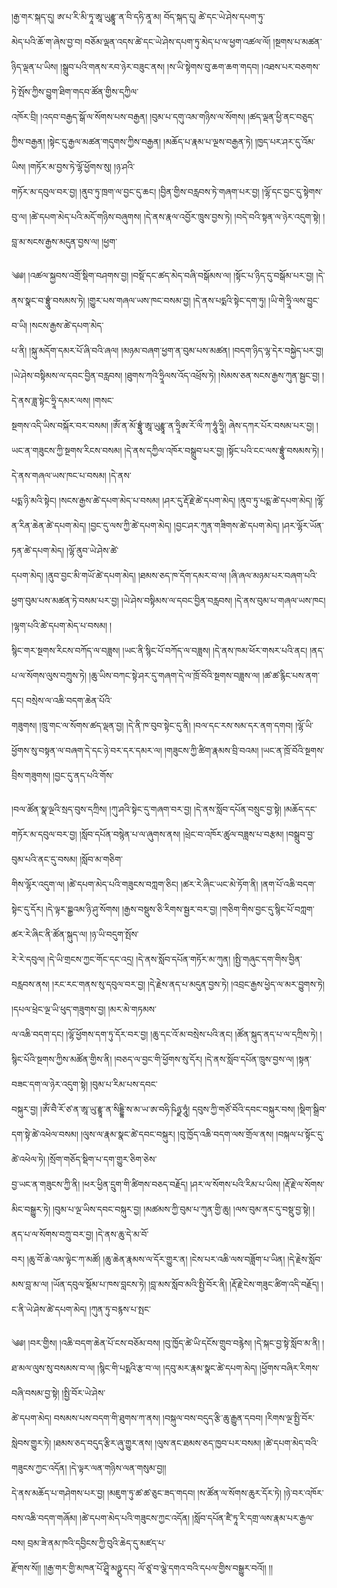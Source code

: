 ﻿  
།རྒྱ་གར་སྐད་དུ། ཨ་པ་རི་མི་ཏཱ་ཨཱ་ཡུརྫྙཱ་ན་བི་དཧི་ནཱ་མ། བོད་སྐད་དུ། ཚེ་དང་ཡེ་ཤེས་དཔག་ཏུ་  
མེད་པའི་ཆོ་ག་ཞེས་བྱ་བ། བཅོམ་ལྡན་འདས་ཚེ་དང་ཡེ་ཤེས་དཔག་ཏུ་མེད་པ་ལ་ཕྱག་འཚལ་ལོ། །སྔགས་པ་མཚན་ཉིད་ལྡན་པ་ཡིས། །སྒྲུབ་པའི་གནས་རབ་ཉེར་བཟུང་ནས། །ས་ཡི་སྟེགས་བུ་ཆག་ཆག་གདབ། །འཐས་པར་བཅགས་ཏེ་སྤོས་ཀྱིས་བྱུག་ཐིག་གདབ་ཚོན་གྱིས་དཀྱིལ་  
འཁོར་བྲི། །འདབ་བརྒྱད་སྒོ་ལ་སོགས་པས་བརྒྱན། །བུམ་པ་དགུ་འམ་གཉིས་ལ་སོགས། །ཚད་ལྡན་ཕྱི་ནང་བཅུད་ཀྱིས་བརྒྱན། །སྟེང་དུ་རྒྱལ་མཚན་གདུགས་ཀྱིས་བརྒྱན། །མཆོད་པ་རྣམ་པ་ལྔས་བརྒྱན་ཏེ། །ཁྱད་པར་ཤར་དུ་འོམ་ཡིས། །གཏོར་མ་བྱས་ཏེ་ལྷོ་ཕྱོགས་སུ། །ཉ་ཤའི་  
གཏོར་མ་དབུལ་བར་བྱ། །ནུབ་ཏུ་ཁྲག་ལ་བྱང་དུ་ཆང། །བྱིན་གྱིས་བརླབས་ཏེ་གཞག་པར་བྱ། །ལྷོ་དང་བྱང་དུ་སྟེགས་བུ་ལ། །ཚེ་དཔག་མེད་པའི་མདོ་གཉིས་བཞུགས། །དེ་ནས་རྣལ་འབྱོར་ཁྲུས་བྱས་ཏེ། །བདེ་བའི་སྟན་ལ་ཉེར་འདུག་སྟེ། །བླ་མ་སངས་རྒྱས་མདུན་བྱས་ལ། །ཕྱག་  
  
༄༅། །འཚལ་སྐྱབས་འགྲོ་སྡིག་བཤགས་བྱ། །བསྡོ་དང་ཚད་མེད་བཞི་བསྒོམས་ལ། །སྟོང་པ་ཉིད་དུ་བསྒོམ་པར་བྱ། །དེ་ནས་སྣང་བ་བྷྲཱུཾ་བསམས་ཏེ། །གྱུར་པས་གཞལ་ཡས་ཁང་བསམ་བྱ། །དེ་ནས་པདྨའི་སྟེང་དག་ཏུ། །ཡི་གེ་ཧྲཱི་ལས་བྱུང་བ་ཡི། །སངས་རྒྱས་ཚེ་དཔག་མེད་  
པ་ནི། །སྐུ་མདོག་དམར་པོ་ཞི་བའི་ཞལ། །མཉམ་བཞག་ཕྱག་ན་བུམ་པས་མཚན། །བདག་ཉིད་ལྷ་དེར་བསྐྱེད་པར་བྱ། །ཡེ་ཤེས་བསྟིམས་ལ་དབང་བྱིན་བརླབས། །ཐུགས་ཀའི་ཧྲཱིལས་འོད་འཕྲོས་ཏེ། །སེམས་ཅན་སངས་རྒྱས་ཀུན་སྦྱང་བྱ། །དེ་ནས་ཟླ་སྟེང་ཧྲཱི་དམར་ལས། །གསང་  
སྔགས་འདི་ཡིས་བསྐོར་བར་བསམ། །ཨོཾ་ན་མོ་བྷྲཱུཾ་ཨཱ་ཡུརྫྙཱ་ན་ཧྲཱིཨ་རོ་ལྀ་ཀ་ཧཱུཾ་ཧྲཱི། ཞེས་དཀར་པོར་བསམ་པར་བྱ། །ཡང་ན་གཟུངས་ཀྱི་སྔགས་རིངས་བསམ། །དེ་ནས་དཀྱིལ་འཁོར་བསྒྲུབ་པར་བྱ། །སྟོང་པའི་ངང་ལས་བྷྲཱུཾ་བསམས་ཏེ། །དེ་ནས་གཞལ་ཡས་ཁང་པ་བསམ། །དེ་ནས་  
པདྨ་ཉི་མའི་སྟེང། །སངས་རྒྱས་ཚེ་དཔག་མེད་པ་བསམ། །ཤར་དུ་རྡོ་རྗེ་ཚེ་དཔག་མེད། །ནུབ་ཏུ་པདྨ་ཚེ་དཔག་མེད། །ལྷོ་ན་རིན་ཆེན་ཚེ་དཔག་མེད། །བྱང་དུ་ལས་ཀྱི་ཚེ་དཔག་མེད། །བྱང་ཤར་ཀུན་གཟིགས་ཚེ་དཔག་མེད། །ཤར་ལྷོར་ཡོན་ཏན་ཚེ་དཔག་མེད། །ལྷོ་ནུབ་ཡེ་ཤེས་ཚེ་  
དཔག་མེད། །ནུབ་བྱང་མི་གཡོ་ཚེ་དཔག་མེད། །ཐམས་ཅད་ཁ་དོག་དམར་བ་ལ། །ཞི་ཞལ་མཉམ་པར་བཞག་པའི་ཕྱག་བུམ་པས་མཚན་ཏེ་བསམ་པར་བྱ། །ཡེ་ཤེས་བསྟིམས་ལ་དབང་བྱིན་བརླབས། །དེ་ནས་བུམ་པ་གཞལ་ཡས་ཁང། །ལྷག་པའི་ཚེ་དཔག་མེད་པ་བསམ། །  
སྙིང་གར་སྔགས་རིངས་བཀོད་ལ་བཟླས། །ཡང་ནི་སྙིང་པོ་བཀོད་ལ་བཟླས། །དེ་ནས་ཁམ་ཕོར་གསར་པའི་ནང། །ནད་པ་ལ་སོགས་ལུས་བཀྲུས་ཏེ། །ཆུ་ཡིས་བཀང་སྟེ་ཤར་དུ་གཞག་དེ་ལ་ཁྲོ་བོའི་སྔགས་བཟླས་ལ། །ཚ་ཚ་རྙིང་པས་ནག་དང། བསྲེས་ལ་འཆི་བདག་ཆེན་པོའི་  
གཟུགས། །ཁྲུ་གང་ལ་སོགས་ཚད་ལྡན་བྱ། །དེ་ནི་ཁ་བུབ་སྟེང་དུ་ནི། །བལ་དང་རས་སམ་དར་ནག་དགབ། །ལྷོ་ཡི་ཕྱོགས་སུ་བསྟན་ལ་བཞག་དེ་དང་ཉེ་བར་དར་དམར་ལ། །གཟུངས་ཀྱི་ཚིག་རྣམས་བྲི་བའམ། །ཡང་ན་ཁྲོ་བོའི་སྔགས་བྲིས་གཟུགས། །བྱང་དུ་ནད་པའི་གོས་  
  
།བལ་ཚོན་སྣ་ལྔའི་སྲད་བུས་དཀྲིས། །ཀུ་ཤའི་སྟེང་དུ་གཞག་བར་བྱ། །དེ་ནས་སློབ་དཔོན་བསྲུང་བྱ་སྟེ། །མཆོད་དང་གཏོར་མ་དབུལ་བར་བྱ། །སློབ་དཔོན་བསྙེན་པ་ལ་ཞུགས་ནས། །ཕྲེང་བ་འཁོར་ཚུལ་བཟླས་པ་བརྩམ། །བསྒྲུབ་བྱ་བུམ་པའི་ནང་དུ་བསམ། །སློབ་མ་གཅིག་  
གིས་ལྷོར་འདུག་ལ། །ཚེ་དཔག་མེད་པའི་གཟུངས་བཀླག་ཅིང། །ཚར་རེ་ཞིང་ཡང་མེ་ཏོག་ནི། །ནག་པོ་འཆི་བདག་སྟེང་དུ་དོར། །དེ་ལྟར་བྲྒྱའམ་ཉི་ཤུ་སོགས། །རྒྱས་བསྡུས་ཅི་རིགས་སྦྱར་བར་བྱ། །གཅིག་གིས་བྱང་དུ་སྙིང་པོ་བཀླག་ཚར་རེ་ཞིང་ནི་ཚོན་སྐུད་ལ། །ཉ་ཡི་བདུག་སྤོས་  
རེ་རེ་དབུལ། །དེ་ཡི་གྲངས་ཀྱང་གོང་དང་འདྲ། །དེ་ནས་སློབ་དཔོན་གཏོར་མ་ཀུན། །སྤྱི་གཞུང་དག་གིས་བྱིན་བརླབས་ནས། །རང་རང་གནས་སུ་དབུལ་བར་བྱ། །དེ་རྗེས་ནད་པ་མདུན་བྱས་ཏེ། །འབྲང་རྒྱས་ཕྱེད་ལ་མར་བྱུགས་ཏེ། །དཔལ་ཕྲེང་ལྔ་ཡི་ཕུད་གཟུགས་བྱ། །མར་མེ་གཏམས་  
ལ་འཆི་བདག་དང། །ལྷོ་ཕྱོགས་དག་ཏུ་དོར་བར་བྱ། །ཆུ་དང་འོ་མ་བསྲེས་པའི་ནང། །ཚོན་སྐུད་ནད་པ་ལ་དཀྲིས་ཏེ། །སྙིང་པོའི་སྔགས་ཀྱིས་མཚོན་གྱིས་ནི། །བཅད་ལ་བྱང་གི་ཕྱོགས་སུ་དོར། །དེ་ནས་སློབ་དཔོན་ཁྲུས་བྱས་ལ། །སྟན་བཟང་དག་ལ་ཉེར་འདུག་སྟེ། །བུམ་པ་རིམ་པས་དབང་  
བསྐུར་བྱ། །ཨོཾ་བཻ་རོ་ཙ་ན་ཨཱ་ཡུ་རྫྙཱ་ན་སིདྡྷི་ས་མ་ཡ་ཨ་བཧི་ཥིཉྫ་ཧཱུཾ། དབུས་ཀྱི་གཙོ་བོའི་དབང་བསྐུར་བས། །སྡིག་སྒྲིབ་དག་སྟེ་ཚེ་འཕེལ་བསམ། །ལུས་ལ་རྣམ་སྣང་ཚེ་དབང་བསྐུར། །བུ་ཁྱོད་འཆི་བདག་ལས་གྲོལ་ནས། །བསྐལ་པ་སྟོང་དུ་ཚེ་འཕེལ་ཏེ། །སྲོག་གཅོད་སྡིག་པ་དག་གྱུར་ཅིག་ཅེས་  
བྱ་ཡང་ན་གཟུངས་ཀྱི་ནི། །ཕར་ཕྱིན་དྲུག་གི་ཚིགས་བཅད་བརྗོད། །ཤར་ལ་སོགས་པའི་རིམ་པ་ཡིས། །རྡོ་རྗེ་ལ་སོགས་མིང་བསྒྱུར་ཏེ། །བུམ་པ་ལྔ་ཡིས་དབང་བསྐུར་བྱ། །མཚམས་ཀྱི་བུམ་པ་ཀུན་གྱི་ཆུ། །ལས་བུམ་ནང་དུ་བསྡུ་བྱ་སྟེ། །ནད་པ་ལ་སོགས་བཀྲུ་བར་བྱ། །དེ་ནས་ཆུ་དེ་མ་བོ་  
བར། །ཆུ་བོ་ཆེ་འམ་ལྟེང་ཀ་མཚོ། །ཆུ་ཆེན་རྣམས་ལ་དོར་གྱུར་ན། །ངེས་པར་འཆི་ལས་བཟློག་པ་ཡིན། །དེ་རྗེས་སློབ་མས་བླ་མ་ལ། །ཡོན་དབུལ་སྡོམ་པ་ཁས་བླངས་ཏེ། །བླ་མས་སློབ་མའི་སྤྱི་བོར་ནི། །རྡོ་རྗེ་ངེས་གཟུང་ཚིག་འདི་བརྗོད། །ང་ནི་ཡེ་ཤེས་ཚེ་དཔག་མེད། །ཀུན་ཏུ་བརྙས་པ་སྤང་  
  
༄༅། །བར་གྱིས། །འཆི་བདག་ཆེན་པོ་ངས་བཅོམ་བས། །བུ་ཁྱོད་ཚེ་ཡི་དངོས་གྲུབ་བརྙེས། །དེ་སྐང་བྱ་སྟེ་སློབ་མ་ནི། །ཐ་མལ་ལུས་སུ་བསམས་བ་ལ། །སྙིང་གི་པདྨའི་རྩ་བ་ལ། །དབུ་མར་རྣམ་སྣང་ཚེ་དཔག་མེད། །ཕྱོགས་བཞིར་རིགས་བཞི་བསམ་བྱ་སྟེ། །སྤྱི་བོར་ཡེ་ཤེས་  
ཚེ་དཔག་མེད། བསམས་པས་བདག་གི་ཐུགས་ཀ་ནས། །བསྐུལ་བས་བདུད་རྩི་ཆུ་རྒྱུན་དབབ། །རིགས་ལྔ་སྤྱི་བོར་སླེབས་གྱུར་ཏེ། །ཐམས་ཅད་བདུད་རྩིར་ཞུ་གྱུར་ནས། །ལུས་ནང་ཐམས་ཅད་ཁྱབ་པར་བསམ། །ཚེ་དཔག་མེད་བའི་གཟུངས་ཀྱང་འདོན། །དེ་ལྟར་ལན་གཉིས་ལན་གསུམ་བྱ།།  
དེ་ནས་མཆོད་པ་གཤེགས་པར་བྱ། །མཇུག་ཏུ་ཚ་ཚ་ཅུང་ཟད་གདབ། །ས་ཚོན་ལ་སོགས་ཆུར་དོར་ཏེ། །ཉེ་བར་འཁོར་བས་འཆི་བདག་གཞོམ། །ཚེ་དཔག་མེད་པའི་གཟུངས་ཀྱང་འདོན། །སློབ་དཔོན་ཛཻ་ཏཱ་རི་དགྲ་ལས་རྣམ་པར་རྒྱལ་བས། བྲམ་ཟེ་ནམ་ཁའི་དབྱིངས་ཀྱི་བུའི་ཆེད་དུ་མཛད་པ་  
རྫོགས་སོ།། །།རྒྱ་གར་གྱི་མཁན་པོ་ཤྲཱི་མཉྫུ་དང། ལོ་ཙཱ་བ་ལྕེ་དགའ་བའི་དཔལ་གྱིས་བསྒྱུར་བའོ།། །།  
  
  
